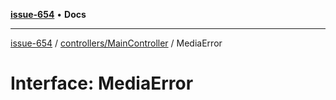 [**issue-654**](README.md) • **Docs**

***

[issue-654](README.md) / [controllers/MainController](controllers-MainController.md) / MediaError

# Interface: MediaError
